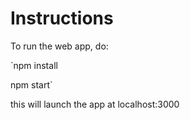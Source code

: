 # Instructions

To run the web app, do:

`npm install  

npm start`

this will launch the app at localhost:3000

